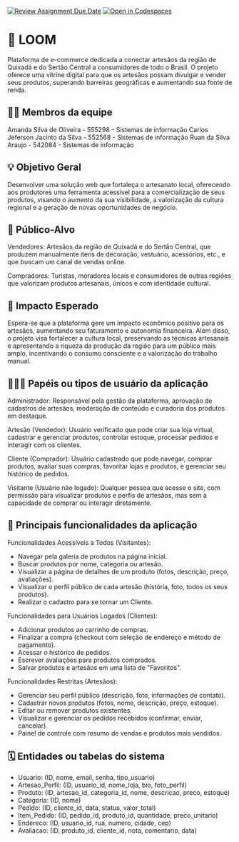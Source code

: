 [![Review Assignment Due Date](https://classroom.github.com/assets/deadline-readme-button-22041afd0340ce965d47ae6ef1cefeee28c7c493a6346c4f15d667ab976d596c.svg)](https://classroom.github.com/a/iVa2Dd1Z)
[![Open in Codespaces](https://classroom.github.com/assets/launch-codespace-2972f46106e565e64193e422d61a12cf1da4916b45550586e14ef0a7c637dd04.svg)](https://classroom.github.com/open-in-codespaces?assignment_repo_id=21098546)
# :checkered_flag: LOOM

Plataforma de e-commerce dedicada a conectar artesãos da região de Quixadá e do Sertão Central a consumidores de todo o Brasil. O projeto oferece uma vitrine digital para que os artesãos possam divulgar e vender seus produtos, superando barreiras geográficas e aumentando sua fonte de renda.

## :technologist: Membros da equipe

Amanda Silva de Oliveira - 555298 - Sistemas de informação
Carlos Jeferson Jacinto da Silva - 552568 - Sistemas de informação
Ruan da Silva Araujo - 542084 - Sistemas de informação

## :bulb: Objetivo Geral
Desenvolver uma solução web que fortaleça o artesanato local, oferecendo aos produtores uma ferramenta acessível para a comercialização de seus produtos, visando o aumento da sua visibilidade, a valorização da cultura regional e a geração de novas oportunidades de negócio.

## :eyes: Público-Alvo
Vendedores: Artesãos da região de Quixadá e do Sertão Central, que produzem manualmente itens de decoração, vestuário, acessórios, etc., e que buscam um canal de vendas online.

Compradores: Turistas, moradores locais e consumidores de outras regiões que valorizam produtos artesanais, únicos e com identidade cultural.

## :star2: Impacto Esperado
Espera-se que a plataforma gere um impacto econômico positivo para os artesãos, aumentando seu faturamento e autonomia financeira. Além disso, o projeto visa fortalecer a cultura local, preservando as técnicas artesanais e apresentando a riqueza da produção da região para um público mais amplo, incentivando o consumo consciente e a valorização do trabalho manual.

## :people_holding_hands: Papéis ou tipos de usuário da aplicação

Administrador: Responsável pela gestão da plataforma, aprovação de cadastros de artesãos, moderação de conteúdo e curadoria dos produtos em destaque.

Artesão (Vendedor): Usuário verificado que pode criar sua loja virtual, cadastrar e gerenciar produtos, controlar estoque, processar pedidos e interagir com os clientes.

Cliente (Comprador): Usuário cadastrado que pode navegar, comprar produtos, avaliar suas compras, favoritar lojas e produtos, e gerenciar seu histórico de pedidos.

Visitante (Usuário não logado): Qualquer pessoa que acesse o site, com permissão para visualizar produtos e perfis de artesãos, mas sem a capacidade de comprar ou interagir diretamente.

## :triangular_flag_on_post:	 Principais funcionalidades da aplicação

Funcionalidades Acessíveis a Todos (Visitantes):

- Navegar pela galeria de produtos na página inicial.
- Buscar produtos por nome, categoria ou artesão.
- Visualizar a página de detalhes de um produto (fotos, descrição, preço, avaliações).
- Visualizar o perfil público de cada artesão (história, foto, todos os seus produtos).
- Realizar o cadastro para se tornar um Cliente.

Funcionalidades para Usuários Logados (Clientes):

- Adicionar produtos ao carrinho de compras.
- Finalizar a compra (checkout com seleção de endereço e método de pagamento).
- Acessar o histórico de pedidos.
- Escrever avaliações para produtos comprados.
- Salvar produtos e artesãos em uma lista de "Favoritos".

Funcionalidades Restritas (Artesãos):

- Gerenciar seu perfil público (descrição, foto, informações de contato).
- Cadastrar novos produtos (fotos, nome, descrição, preço, estoque).
- Editar ou remover produtos existentes.
- Visualizar e gerenciar os pedidos recebidos (confirmar, enviar, cancelar).
- Painel de controle com resumo de vendas e produtos mais vendidos.

## :spiral_calendar: Entidades ou tabelas do sistema

- Usuario: (ID, nome, email, senha, tipo_usuario)
- Artesao_Perfil: (ID, usuario_id, nome_loja, bio, foto_perfil)
- Produto: (ID, artesao_id, categoria_id, nome, descricao, preco, estoque)
- Categoria: (ID, nome)
- Pedido: (ID, cliente_id, data, status, valor_total)
- Item_Pedido: (ID, pedido_id, produto_id, quantidade, preco_unitario)
- Endereco: (ID, usuario_id, rua, numero, cidade, cep)
- Avaliacao: (ID, produto_id, cliente_id, nota, comentario, data)

